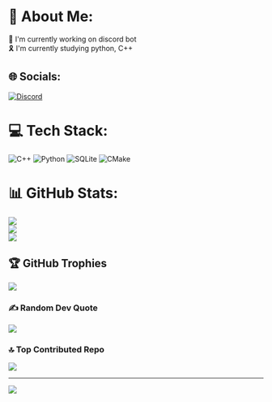 # 💫 About Me:
💫 I'm currently working on discord bot<br>🎗️ I'm currently studying python, C++


## 🌐 Socials:
[![Discord](https://img.shields.io/badge/Discord-%237289DA.svg?logo=discord&logoColor=white)](https://discord.gg/sannnee) 

# 💻 Tech Stack:
![C++](https://img.shields.io/badge/c++-%2300599C.svg?style=for-the-badge&logo=c%2B%2B&logoColor=white) ![Python](https://img.shields.io/badge/python-3670A0?style=for-the-badge&logo=python&logoColor=ffdd54) ![SQLite](https://img.shields.io/badge/sqlite-%2307405e.svg?style=for-the-badge&logo=sqlite&logoColor=white) ![CMake](https://img.shields.io/badge/CMake-%23008FBA.svg?style=for-the-badge&logo=cmake&logoColor=white)
# 📊 GitHub Stats:
![](https://github-readme-stats.vercel.app/api?username=Sanee&theme=date_night&hide_border=false&include_all_commits=true&count_private=true)<br/>
![](https://github-readme-streak-stats.herokuapp.com/?user=Sanee&theme=date_night&hide_border=false)<br/>
![](https://github-readme-stats.vercel.app/api/top-langs/?username=Sanee&theme=date_night&hide_border=false&include_all_commits=true&count_private=true&layout=compact)

## 🏆 GitHub Trophies
![](https://github-profile-trophy.vercel.app/?username=Sanee&theme=radical&no-frame=false&no-bg=true&margin-w=4)

### ✍️ Random Dev Quote
![](https://quotes-github-readme.vercel.app/api?type=horizontal&theme=radical)

### 🔝 Top Contributed Repo
![](https://github-contributor-stats.vercel.app/api?username=Sanee&limit=5&theme=dark&combine_all_yearly_contributions=true)

---
[![](https://visitcount.itsvg.in/api?id=Sanee&icon=0&color=0)](https://visitcount.itsvg.in)

<!-- Proudly created with GPRM ( https://gprm.itsvg.in ) -->